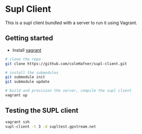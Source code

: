# Supl Client
This is a supl client bundled with a server to run it using Vagrant. 

## Getting started
- Install [vagrant](https://www.vagrantup.com/docs/installation/)

```sh
# clone the repo
git clone https://github.com/coleHafner/supl-client.git

# install the submodules
git submodule init
git submodule update

# build and provision the server, compile the supl client
vagrant up
```

## Testing the SUPL client
```sh
vagrant ssh
supl-client -t 3 -d supltest.gpstream.net
```
